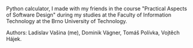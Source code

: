 Python calculator, I made with my friends in the course "Practical Aspects of Software Design" during my studies at the Faculty of Information Technology at the Brno University of Technology.

Authors: Ladislav Vašina (me), Dominik Vágner, Tomáš Polívka, Vojtěch Hájek.
